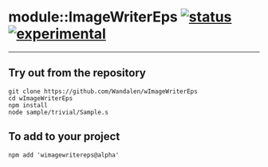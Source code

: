 
# module::ImageWriterEps  [![status](https://github.com/Wandalen/wImageWriterEps/workflows/publish/badge.svg)](https://github.com/Wandalen/wImageWriterEps/actions?query=workflow%3Apublish) [![experimental](https://img.shields.io/badge/stability-experimental-orange.svg)](https://github.com/emersion/stability-badges#experimental)

___

## Try out from the repository
```
git clone https://github.com/Wandalen/wImageWriterEps
cd wImageWriterEps
npm install
node sample/trivial/Sample.s
```

## To add to your project
```
npm add 'wimagewritereps@alpha'
```




